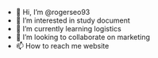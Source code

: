 - 👋 Hi, I’m @rogerseo93
- 👀 I’m interested in study document
- 🌱 I’m currently learning logistics
- 💞️ I’m looking to collaborate on marketing
- 📫 How to reach me website

<!---
rogerseo93/rogerseo93 is a ✨ special ✨ repository because its `README.md` (this file) appears on your GitHub profile.
You can click the Preview link to take a look at your changes.
--->
